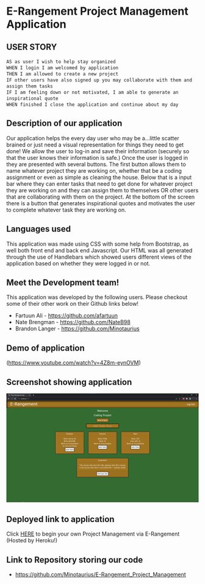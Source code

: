 # E-Rangement Project Management Application

## USER STORY
```
AS as user I wish to help stay organized
WHEN I login I am welcomed by application
THEN I am allowed to create a new project
IF other users have also signed up you may collaborate with them and assign them tasks
IF I am feeling down or not motivated, I am able to generate an inspirational quote
WHEN finished I close the application and continue about my day
```

## Description of our application
Our application helps the every day user who may be a...little scatter brained or just need a visual representation for things they need to get done! We allow the user to log-in and save their information (securely so that the user knows their information is safe.) Once the user is logged in they are presented with several buttons. The first button allows them to name whatever project they are working on, whether that be a coding assignment or even as simple as cleaning the house. Below that is a input bar where they can enter tasks that need to get done for whatever project they are working on and they can assign them to themselves OR other users that are collaborating with them on the project. At the bottom of the screen there is a button that generates inspirational quotes and motivates the user to complete whatever task they are working on.

## Languages used
This application was made using CSS with some help from Bootstrap, as well both front end and back end Javascript. Our HTML was all generated through the use of Handlebars which showed users different views of the application based on whether they were logged in or not.

## Meet the Development team!
This application was developed by the following users. Please checkout some of their other work on their Github links below!

* Fartuun Ali - https://github.com/afartuun
* Nate Brengman - https://github.com/NateB98
* Brandon Langer - https://github.com/Minotaurius

## Demo of application
(https://www.youtube.com/watch?v=4Z8m-eynOVM)

## Screenshot showing application
![Screenshot](./front/assets/demo/screenshot.png)

## Deployed link to application
Click [HERE](https://erangement-project-management.herokuapp.com/) to begin your own Project Management via E-Rangement (Hosted by Heroku!)

## Link to Repository storing our code
* https://github.com/Minotaurius/E-Rangement_Project_Management
